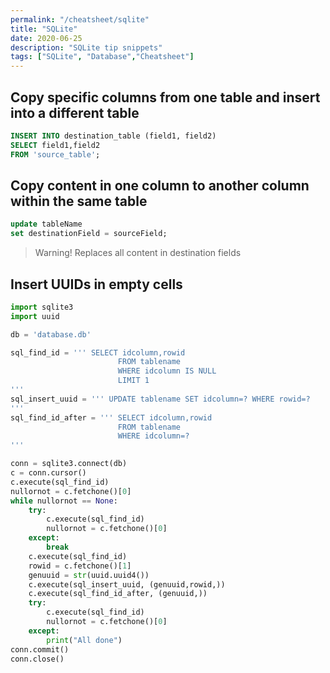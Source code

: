 ```yaml
---
permalink: "/cheatsheet/sqlite"
title: "SQLite"
date: 2020-06-25
description: "SQLite tip snippets"
tags: ["SQLite", "Database","Cheatsheet"]
---
```


## Copy specific columns from one table and insert into a different table

```sql
INSERT INTO destination_table (field1, field2) 
SELECT field1,field2 
FROM 'source_table';
```

## Copy content in one column to another column within the same table

```sql
update tableName 
set destinationField = sourceField;
```

> Warning! 
> Replaces all content in destination fields

## Insert UUIDs in empty cells
```python
import sqlite3
import uuid

db = 'database.db'

sql_find_id = ''' SELECT idcolumn,rowid 
                        FROM tablename 
                        WHERE idcolumn IS NULL 
                        LIMIT 1
'''
sql_insert_uuid = ''' UPDATE tablename SET idcolumn=? WHERE rowid=?
'''
sql_find_id_after = ''' SELECT idcolumn,rowid 
                        FROM tablename 
                        WHERE idcolumn=? 
'''

conn = sqlite3.connect(db)
c = conn.cursor()
c.execute(sql_find_id)
nullornot = c.fetchone()[0]
while nullornot == None:
    try:
        c.execute(sql_find_id)
        nullornot = c.fetchone()[0]
    except:
        break
    c.execute(sql_find_id)
    rowid = c.fetchone()[1]
    genuuid = str(uuid.uuid4())
    c.execute(sql_insert_uuid, (genuuid,rowid,))
    c.execute(sql_find_id_after, (genuuid,))
    try:
        c.execute(sql_find_id)
        nullornot = c.fetchone()[0]
    except:
        print("All done")
conn.commit()
conn.close()
```
